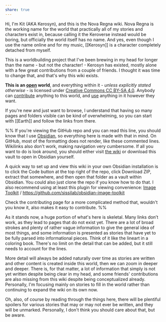 ```yaml
---
share: true
---
```

Hi, I'm Kit (AKA Kerosyn), and this is the Nova Regna wiki. Nova Regna is the working name for the world that practically all of my stories and characters exist in, because calling it the Keroverse instead would be boring, but officially the world itself has no name. And yes, even though I use the name online and for my music, [[Kerosyn]] is a character completely detached from myself.

This is a worldbuilding project that I've been brewing in my head for longer than the name - but not the character! - Kerosyn has existed, mostly alone with a few great contributions from a couple of friends. I thought it was time to change that, and that's why this wiki exists.

**This is an [open](https://opendefinition.org/) world**, and everything within it - *unless explicitly stated otherwise* - is licensed under [Creative Commons CC BY-SA 4.0](https://creativecommons.org/licenses/by-sa/4.0/). Anybody can [contribute](CONTRIBUTING.md) anything to this world, and [use](USAGE-GUIDELINES.md) anything in it however they want.

If you're new and just want to browse, I understand that having so many pages and folders visible can be kind of overwhelming, so you can start with [[Earth]] and follow the links from there.

%% If you're viewing the GitHub repo and you can read this line, you should know that I use [Obsidian](https://obsidian.md/), so everything here is made with that in mind. On GitHub, most of the formatting does not render, like these commented lines. Wikilinks also don't work, making navigation very cumbersome. If all you want to do is look around, you should either visit [the wiki](https://wiki.kerosyn.link) or download this vault to open in Obsidian yourself.

A quick way to set up and view this wiki in your own Obsidian installation is to click the Code button at the top right of the repo, click Download ZIP, extract that somewhere, and then open that folder as a vault within Obsidian. You could also just clone the repo if you know how to do that. I also recommend using at least this plugin for viewing convenience: [Image Toolkit](obsidian://show-plugin?id=obsidian-image-toolkit ) / https://github.com/sissilab/obsidian-image-toolkit

Check the contributing page for a more complicated method that, wouldn't you know it, also makes it easy to contribute. %%

As it stands now, a huge portion of what's here is skeletal. Many links don’t work, as they lead to pages that do not exist yet. There are a lot of broad strokes and plenty of rather vague information to give the general idea of most things, and some information is presented as stories that have yet to be fully parsed into informational pieces. Think of it like the lineart in a coloring book. There's no limit on the detail that can be added, but it still needs to account for the lines.

More detail will always be added naturally over time as stories are written and other content is created inside this world, then we can zoom in deeper and deeper. There is, for that matter, a lot of information that simply is not yet written despite being clear in my head, and some friends' contributions are also missing from this wiki despite being conceptualized already. Personally, I'm focusing mainly on stories to fill in the world rather than continuing to expand the wiki on its own now.

Oh, also, of course by reading through the things here, there will be plentiful spoilers for various stories that may or may not ever be written, and they will be unmarked. Personally, I don't think you should care about that, but be aware.